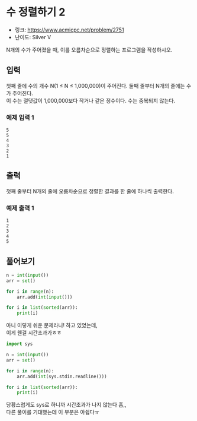 # 수 정렬하기 2

- 링크: https://www.acmicpc.net/problem/2751
- 난이도: Silver V

N개의 수가 주어졌을 때, 이를 오름차순으로 정렬하는 프로그램을 작성하시오.

## 입력
첫째 줄에 수의 개수 N(1 ≤ N ≤ 1,000,000)이 주어진다. 둘째 줄부터 N개의 줄에는 수가 주어진다.  
이 수는 절댓값이 1,000,000보다 작거나 같은 정수이다. 수는 중복되지 않는다.  

### 예제 입력 1 
```
5
5
4
3
2
1
```

## 출력

첫째 줄부터 N개의 줄에 오름차순으로 정렬한 결과를 한 줄에 하나씩 출력한다.

### 예제 출력 1 

```
1
2
3
4
5
```

## 풀어보기

```python
n = int(input())
arr = set()

for i in range(n):
    arr.add(int(input()))

for i in list(sorted(arr)):
    print(i)
```

아니 이렇게 쉬운 문제라니! 하고 있었는데,  
이게 웬걸 시간초과가ㅎㅎ  

```python
import sys

n = int(input())
arr = set()

for i in range(n):
    arr.add(int(sys.stdin.readline()))

for i in list(sorted(arr)):
    print(i)
```

당황스럽게도 sys로 하니까 시간초과가 나지 않는다 흠,,  
다른 풀이를 기대했는데 이 부분은 아쉽다ㅠ
